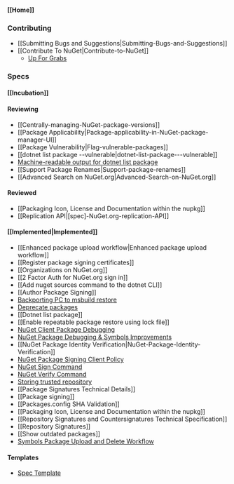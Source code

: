#### [[Home]]

### Contributing

* [[Submitting Bugs and Suggestions|Submitting-Bugs-and-Suggestions]]
* [[Contribute To NuGet|Contribute-to-NuGet]]
    * [Up For Grabs](https://github.com/NuGet/Home/issues?q=is%3Aopen+is%3Aissue+label%3A%22Up+for+Grabs%22)

### Specs

#### [[Incubation]] 

#### Reviewing

* [[Centrally-managing-NuGet-package-versions]]
* [[Package Applicability|Package-applicability-in-NuGet-package-manager-UI]]
* [[Package Vulnerability|Flag-vulnerable-packages]]
* [[dotnet list package --vulnerable|dotnet-list-package---vulnerable]]
* [Machine-readable output for dotnet list package](https://github.com/NuGet/Home/wiki/%5BSpec%5D-Machine-readable-output-for-dotnet-list-package)
* [[Support Package Renames|Support-package-renames]]
* [[Advanced Search on NuGet.org|Advanced-Search-on-NuGet.org]]

#### Reviewed

* [[Packaging Icon, License and Documentation within the nupkg]]
* [[Replication API|[spec]-NuGet.org-replication-API]]

#### [[Implemented|Implemented]]
* [[Enhanced package upload workflow|Enhanced package upload workflow]]
* [[Register package signing certificates]]
* [[Organizations on NuGet.org]]
* [[2 Factor Auth for NuGet.org sign in]]
* [[Add nuget sources command to the dotnet CLI]]
* [[Author Package Signing]]
* [Backporting PC to msbuild restore](https://github.com/NuGet/Home/wiki/Backporting-PC-to-msbuild--restore)
* [Deprecate packages](https://github.com/NuGet/Home/wiki/Deprecate-packages)
* [[Dotnet list package]]
* [[Enable repeatable package restore using lock file]]
* [NuGet Client Package Debugging](https://github.com/NuGet/Home/wiki/NuGet-Client-Package-Debugging)
* [NuGet Package Debugging & Symbols Improvements](https://github.com/NuGet/Home/wiki/NuGet-Package-Debugging-&-Symbols-Improvements)
* [[NuGet Package Identity Verification|NuGet-Package-Identity-Verification]]
* [NuGet Package Signing Client Policy](https://github.com/NuGet/Home/wiki/%5BSpec%5D-NuGet-Package-Signing-Client-Policy)
* [NuGet Sign Command](https://github.com/NuGet/Home/wiki/NuGet-Sign-Command)
* [NuGet Verify Command](https://github.com/NuGet/Home/wiki/NuGet-Verify-Command)
* [Storing trusted repository](https://github.com/NuGet/Home/wiki/%5BSpec%5D-NuGet-Config-schema-changes-to-enable-trusted-signers)
* [[Package Signatures Technical Details]]
* [[Package signing]]
* [[Packages.config SHA Validation]]
* [[Packaging Icon, License and Documentation within the nupkg]]
* [[Repository Signatures and Countersignatures Technical Specification]]
* [[Repository Signatures]]
* [[Show outdated packages]]
* [Symbols Package Upload and Delete Workflow](https://github.com/NuGet/Home/wiki/Symbols-Package-Upload-and-Delete-Workflow)

#### Templates

* [Spec Template](https://github.com/NuGet/Home/blob/dev/designs/SPEC_TEMPLATE.md)
